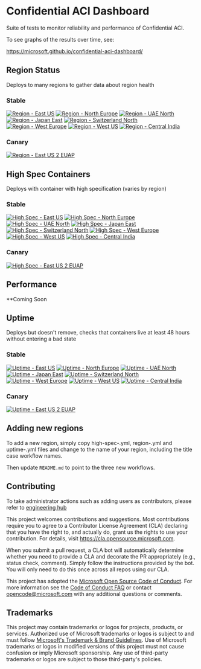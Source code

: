 # Confidential ACI Dashboard

Suite of tests to monitor reliability and performance of Confidential ACI.

To see graphs of the results over time, see:

https://microsoft.github.io/confidential-aci-dashboard/

## Region Status

Deploys to many regions to gather data about region health

### Stable

[![Region - East US](https://github.com/microsoft/confidential-aci-dashboard/actions/workflows/region-eastus.yml/badge.svg?branch=main)](https://github.com/microsoft/confidential-aci-dashboard/actions/workflows/region-eastus.yml)
[![Region - North Europe](https://github.com/microsoft/confidential-aci-dashboard/actions/workflows/region-northeurope.yml/badge.svg?branch=main)](https://github.com/microsoft/confidential-aci-dashboard/actions/workflows/region-northeurope.yml)
[![Region - UAE North](https://github.com/microsoft/confidential-aci-dashboard/actions/workflows/region-uaenorth.yml/badge.svg?branch=main)](https://github.com/microsoft/confidential-aci-dashboard/actions/workflows/region-uaenorth.yml)
[![Region - Japan East](https://github.com/microsoft/confidential-aci-dashboard/actions/workflows/region-japaneast.yml/badge.svg?branch=main)](https://github.com/microsoft/confidential-aci-dashboard/actions/workflows/region-japaneast.yml)
[![Region - Switzerland North](https://github.com/microsoft/confidential-aci-dashboard/actions/workflows/region-switzerlandnorth.yml/badge.svg?branch=main)](https://github.com/microsoft/confidential-aci-dashboard/actions/workflows/region-switzerlandnorth.yml)
[![Region - West Europe](https://github.com/microsoft/confidential-aci-dashboard/actions/workflows/region-westeurope.yml/badge.svg?branch=main)](https://github.com/microsoft/confidential-aci-dashboard/actions/workflows/region-westeurope.yml)
[![Region - West US](https://github.com/microsoft/confidential-aci-dashboard/actions/workflows/region-westus.yml/badge.svg?branch=main)](https://github.com/microsoft/confidential-aci-dashboard/actions/workflows/region-westus.yml)
[![Region - Central India](https://github.com/microsoft/confidential-aci-dashboard/actions/workflows/region-centralindia.yml/badge.svg?branch=main)](https://github.com/microsoft/confidential-aci-dashboard/actions/workflows/region-centralindia.yml)

### Canary
[![Region - East US 2 EUAP](https://github.com/microsoft/confidential-aci-dashboard/actions/workflows/region-eastus2euap.yml/badge.svg?branch=main)](https://github.com/microsoft/confidential-aci-dashboard/actions/workflows/region-eastus2euap.yml)

## High Spec Containers

Deploys with container with high specification (varies by region)

### Stable

[![High Spec - East US](https://github.com/microsoft/confidential-aci-dashboard/actions/workflows/high-spec-eastus.yml/badge.svg?branch=main)](https://github.com/microsoft/confidential-aci-dashboard/actions/workflows/high-spec-eastus.yml)
[![High Spec - North Europe](https://github.com/microsoft/confidential-aci-dashboard/actions/workflows/high-spec-northeurope.yml/badge.svg?branch=main)](https://github.com/microsoft/confidential-aci-dashboard/actions/workflows/high-spec-northeurope.yml)
[![High Spec - UAE North](https://github.com/microsoft/confidential-aci-dashboard/actions/workflows/high-spec-uaenorth.yml/badge.svg?branch=main)](https://github.com/microsoft/confidential-aci-dashboard/actions/workflows/high-spec-uaenorth.yml)
[![High Spec - Japan East](https://github.com/microsoft/confidential-aci-dashboard/actions/workflows/high-spec-japaneast.yml/badge.svg?branch=main)](https://github.com/microsoft/confidential-aci-dashboard/actions/workflows/high-spec-japaneast.yml)
[![High Spec - Switzerland North](https://github.com/microsoft/confidential-aci-dashboard/actions/workflows/high-spec-switzerlandnorth.yml/badge.svg?branch=main)](https://github.com/microsoft/confidential-aci-dashboard/actions/workflows/high-spec-switzerlandnorth.yml)
[![High Spec - West Europe](https://github.com/microsoft/confidential-aci-dashboard/actions/workflows/high-spec-westeurope.yml/badge.svg?branch=main)](https://github.com/microsoft/confidential-aci-dashboard/actions/workflows/high-spec-westeurope.yml)
[![High Spec - West US](https://github.com/microsoft/confidential-aci-dashboard/actions/workflows/high-spec-westus.yml/badge.svg?branch=main)](https://github.com/microsoft/confidential-aci-dashboard/actions/workflows/high-spec-westus.yml)
[![High Spec - Central India](https://github.com/microsoft/confidential-aci-dashboard/actions/workflows/high-spec-centralindia.yml/badge.svg?branch=main)](https://github.com/microsoft/confidential-aci-dashboard/actions/workflows/high-spec-centralindia.yml)

### Canary

[![High Spec - East US 2 EUAP](https://github.com/microsoft/confidential-aci-dashboard/actions/workflows/high-spec-eastus2euap.yml/badge.svg?branch=main)](https://github.com/microsoft/confidential-aci-dashboard/actions/workflows/high-spec-eastus2euap.yml)

## Performance

**Coming Soon

## Uptime

Deploys but doesn't remove, checks that containers live at least 48 hours without entering a bad state

### Stable

[![Uptime - East US](https://github.com/microsoft/confidential-aci-dashboard/actions/workflows/uptime-eastus.yml/badge.svg?branch=main)](https://github.com/microsoft/confidential-aci-dashboard/actions/workflows/uptime-eastus.yml)
[![Uptime - North Europe](https://github.com/microsoft/confidential-aci-dashboard/actions/workflows/uptime-northeurope.yml/badge.svg?branch=main)](https://github.com/microsoft/confidential-aci-dashboard/actions/workflows/uptime-northeurope.yml)
[![Uptime - UAE North](https://github.com/microsoft/confidential-aci-dashboard/actions/workflows/uptime-uaenorth.yml/badge.svg?branch=main)](https://github.com/microsoft/confidential-aci-dashboard/actions/workflows/uptime-uaenorth.yml)
[![Uptime - Japan East](https://github.com/microsoft/confidential-aci-dashboard/actions/workflows/uptime-japaneast.yml/badge.svg?branch=main)](https://github.com/microsoft/confidential-aci-dashboard/actions/workflows/uptime-japaneast.yml)
[![Uptime - Switzerland North](https://github.com/microsoft/confidential-aci-dashboard/actions/workflows/uptime-switzerlandnorth.yml/badge.svg?branch=main)](https://github.com/microsoft/confidential-aci-dashboard/actions/workflows/uptime-switzerlandnorth.yml)
[![Uptime - West Europe](https://github.com/microsoft/confidential-aci-dashboard/actions/workflows/uptime-westeurope.yml/badge.svg?branch=main)](https://github.com/microsoft/confidential-aci-dashboard/actions/workflows/uptime-westeurope.yml)
[![Uptime - West US](https://github.com/microsoft/confidential-aci-dashboard/actions/workflows/uptime-westus.yml/badge.svg?branch=main)](https://github.com/microsoft/confidential-aci-dashboard/actions/workflows/uptime-westus.yml)
[![Uptime - Central India](https://github.com/microsoft/confidential-aci-dashboard/actions/workflows/uptime-centralindia.yml/badge.svg?branch=main)](https://github.com/microsoft/confidential-aci-dashboard/actions/workflows/uptime-centralindia.yml)

### Canary

[![Uptime - East US 2 EUAP](https://github.com/microsoft/confidential-aci-dashboard/actions/workflows/uptime-eastus2euap.yml/badge.svg?branch=main)](https://github.com/microsoft/confidential-aci-dashboard/actions/workflows/uptime-eastus2euap.yml)

## Adding new regions

To add a new region, simply copy high-spec-<anyregion>.yml, region-<anyregion>.yml and uptime-<anyregion>.yml files and change <anyregion> to the name of your region, including the title case workflow names.

Then update `README.md` to point to the three new workflows.

## Contributing

To take administrator actions such as adding users as contributors, please refer to [engineering hub](https://eng.ms/docs/initiatives/open-source-at-microsoft/github/opensource/repos/jit)

This project welcomes contributions and suggestions.  Most contributions require you to agree to a
Contributor License Agreement (CLA) declaring that you have the right to, and actually do, grant us
the rights to use your contribution. For details, visit https://cla.opensource.microsoft.com.

When you submit a pull request, a CLA bot will automatically determine whether you need to provide
a CLA and decorate the PR appropriately (e.g., status check, comment). Simply follow the instructions
provided by the bot. You will only need to do this once across all repos using our CLA.

This project has adopted the [Microsoft Open Source Code of Conduct](https://opensource.microsoft.com/codeofconduct/).
For more information see the [Code of Conduct FAQ](https://opensource.microsoft.com/codeofconduct/faq/) or
contact [opencode@microsoft.com](mailto:opencode@microsoft.com) with any additional questions or comments.

## Trademarks

This project may contain trademarks or logos for projects, products, or services. Authorized use of Microsoft
trademarks or logos is subject to and must follow
[Microsoft's Trademark & Brand Guidelines](https://www.microsoft.com/en-us/legal/intellectualproperty/trademarks/usage/general).
Use of Microsoft trademarks or logos in modified versions of this project must not cause confusion or imply Microsoft sponsorship.
Any use of third-party trademarks or logos are subject to those third-party's policies.
